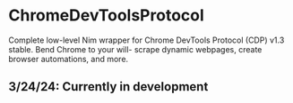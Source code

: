 # ChromeDevToolsProtocol
Complete low-level Nim wrapper for Chrome DevTools Protocol (CDP) v1.3 stable. Bend Chrome to your will- scrape dynamic webpages, create browser automations, and more.

## 3/24/24: Currently in development ##
